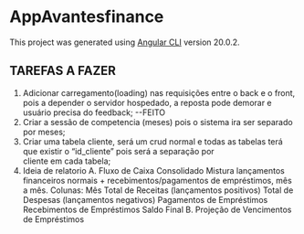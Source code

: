 # AppAvantesfinance

This project was generated using [Angular CLI](https://github.com/angular/angular-cli) version 20.0.2.

## TAREFAS A FAZER

1. Adicionar carregamento(loading) nas requisições entre o back e o front, pois a depender o servidor hospedado, a reposta pode demorar e usuário precisa do feedback; --FEITO
2. Criar a sessão de competencia (meses) pois o sistema ira ser separado por meses;
3. Criar uma tabela cliente, será um crud normal e todas as tabelas  terá que existir o “id_cliente” pois será a separação por cliente em cada tabela;
4. Ideia de relatorio
    A. Fluxo de Caixa Consolidado
        Mistura lançamentos financeiros normais + recebimentos/pagamentos de empréstimos, mês a mês.
        Colunas:
        Mês
        Total de Receitas (lançamentos positivos)
        Total de Despesas (lançamentos negativos)
        Pagamentos de Empréstimos
        Recebimentos de Empréstimos
        Saldo Final
    B. Projeção de Vencimentos de Empréstimos


